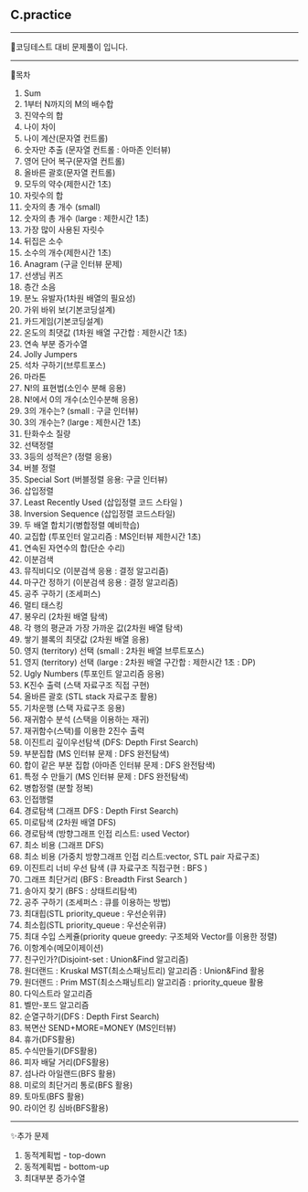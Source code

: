 ## C.practice
-------------------------------
📝코딩테스트 대비 문제풀이 입니다.
  
  ------------------------------
  👀목차
  1. Sum
  2. 1부터 N까지의 M의 배수합
  3. 진약수의 합
  4. 나이 차이
  5. 나이 계산(문자열 컨트롤)
  6. 숫자만 추출 (문자열 컨트롤 : 아마존 인터뷰)
  7. 영어 단어 복구(문자열 컨트롤)
  8. 올바른 괄호(문자열 컨트롤)
  9. 모두의 약수(제한시간 1초)
  10. 자릿수의 합
  11. 숫자의 총 개수 (small)
  12. 숫자의 총 개수 (large : 제한시간 1초)
  13. 가장 많이 사용된 자릿수
  14. 뒤집은 소수
  15. 소수의 개수(제한시간 1초)
  16. Anagram (구글 인터뷰 문제)
  17. 선생님 퀴즈
  18. 층간 소음 
  19. 분노 유발자(1차원 배열의 필요성)
  20. 가위 바위 보(기본코딩설계)
  21. 카드게임(기본코딩설계)
  22. 온도의 최댓값 (1차원 배열 구간합 : 제한시간 1초)
  23. 연속 부분 증가수열
  24. Jolly Jumpers
  25. 석차 구하기(브루트포스)
  26. 마라톤
  27. N!의 표현법(소인수 분해 응용)
  28. N!에서 0의 개수(소인수분해 응용)
  29. 3의 개수는? (small : 구글 인터뷰) 
  30. 3의 개수는? (large : 제한시간 1초)
  31. 탄화수소 질량
  32. 선택정렬
  33. 3등의 성적은? (정렬 응용)
  34. 버블 정렬
  35. Special Sort (버블정렬 응용: 구글 인터뷰)
  36. 삽입정렬
  37. Least Recently Used (삽입정렬 코드 스타일 )
  38. Inversion Sequence (삽입정렬 코드스타일)
  39. 두 배열 합치기(병합정렬 예비학습)
  40. 교집합 (투포인터 알고리즘 : MS인터뷰 제한시간 1초)
  41. 연속된 자연수의 합(단순 수리) 
  42. 이분검색
  43. 뮤직비디오 (이분검색 응용 : 결정 알고리즘)
  44. 마구간 정하기 (이분검색 응용 : 결정 알고리즘)
  45. 공주 구하기 (조세퍼스)
  46. 멀티 태스킹
  47. 봉우리 (2차원 배열 탐색)
  48. 각 행의 평균과 가장 가까운 값(2차원 배열 탐색)
  49. 쌓기 블록의 최댓값 (2차원 배열 응용)
  50. 영지 (territory) 선택 (small : 2차원 배열 브루트포스)
  51. 영지 (territory) 선택 (large : 2차원 배열 구간합 : 제한시간 1초 : DP)
  52. Ugly Numbers (투포인트 알고리즘 응용)
  53. K진수 출력 (스택 자료구조 직접 구현)
  54. 올바른 괄호 (STL stack 자료구조 활용)
  55. 기차운행 (스택 자료구조 응용)
  56. 재귀함수 분석 (스택을 이용하는 재귀)
  57. 재귀함수(스택)를 이용한 2진수 출력
  58. 이진트리 깊이우선탐색 (DFS: Depth First Search)
  59. 부분집합 (MS 인터뷰 문제 : DFS 완전탐색)
  60. 합이 같은 부분 집합 (아마존 인터뷰 문제 : DFS 완전탐색)
  61. 특정 수 만들기 (MS 인터뷰 문제 : DFS 완전탐색)
  62. 병합정렬 (분할 정복)
  63. 인접행렬
  64. 경로탐색 (그래프 DFS : Depth First Search)
  65. 미로탐색 (2차원 배열 DFS)
  66. 경로탐색 (방향그래프 인접 리스트: used Vector)
  67. 최소 비용 (그래프 DFS)
  68. 최소 비용 (가중치 방향그래프 인접 리스트:vector, STL pair 자료구조)
  69. 이진트리 너비 우선 탐색 (큐 자료구조 직접구현 : BFS )
  70. 그래프 최단거리 (BFS : Breadth First Search )
  71. 송아지 찾기 (BFS : 상태트리탐색)
  72. 공주 구하기 (조세퍼스 : 큐를 이용하는 방법)
  73. 최대힙(STL priority_queue : 우선순위큐)
  74. 최소힙(STL priority_queue : 우선순위큐)
  75. 최대 수입 스케쥴(priority queue greedy: 구조체와 Vector를 이용한 정렬)
  76. 이항계수(메모이제이션)
  77. 친구인가?(Disjoint-set : Union&Find 알고리즘)
  78. 원더랜드 : Kruskal MST(최소스패닝트리) 알고리즘 : Union&Find 활용
  79. 원더랜드 : Prim MST(최소스패닝트리) 알고리즘 : priority_queue 활용
  80. 다익스트라 알고리즘
  81. 벨만-포드 알고리즘
  82. 순열구하기(DFS : Depth First Search)
  83. 복면산 SEND+MORE=MONEY (MS인터뷰)
  84. 휴가(DFS활용)
  85. 수식만들기(DFS활용)
  86. 피자 배달 거리(DFS활용)
  87. 섬나라 아일랜드(BFS 활용)
  88. 미로의 최단거리 통로(BFS 활용)
  89. 토마토(BFS 활용)
  90. 라이언 킹 심바(BFS활용)
  

  ------------------------------
  ✨추가 문제
  1. 동적계획법 - top-down
  2. 동적계획법 - bottom-up
  3. 최대부분 증가수열
